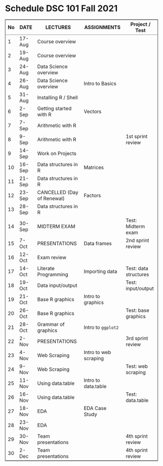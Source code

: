 

# Schedule DSC 101 Fall 2021

<table border="2" cellspacing="0" cellpadding="6" rules="groups" frame="hsides">


<colgroup>
<col  class="org-right" />

<col  class="org-left" />

<col  class="org-left" />

<col  class="org-left" />

<col  class="org-left" />
</colgroup>
<thead>
<tr>
<th scope="col" class="org-right">No</th>
<th scope="col" class="org-left">DATE</th>
<th scope="col" class="org-left">LECTURES</th>
<th scope="col" class="org-left">ASSIGNMENTS</th>
<th scope="col" class="org-left">Project / Test</th>
</tr>
</thead>

<tbody>
<tr>
<td class="org-right">1</td>
<td class="org-left">17-Aug</td>
<td class="org-left">Course overview</td>
<td class="org-left">&#xa0;</td>
<td class="org-left">&#xa0;</td>
</tr>


<tr>
<td class="org-right">2</td>
<td class="org-left">19-Aug</td>
<td class="org-left">Course overview</td>
<td class="org-left">&#xa0;</td>
<td class="org-left">&#xa0;</td>
</tr>


<tr>
<td class="org-right">3</td>
<td class="org-left">24-Aug</td>
<td class="org-left">Data Science overview</td>
<td class="org-left">&#xa0;</td>
<td class="org-left">&#xa0;</td>
</tr>


<tr>
<td class="org-right">4</td>
<td class="org-left">26-Aug</td>
<td class="org-left">Data Science overview</td>
<td class="org-left">Intro to Basics</td>
<td class="org-left">&#xa0;</td>
</tr>


<tr>
<td class="org-right">5</td>
<td class="org-left">31-Aug</td>
<td class="org-left">Installing R / Shell</td>
<td class="org-left">&#xa0;</td>
<td class="org-left">&#xa0;</td>
</tr>


<tr>
<td class="org-right">6</td>
<td class="org-left">2-Sep</td>
<td class="org-left">Getting started with R</td>
<td class="org-left">Vectors</td>
<td class="org-left">&#xa0;</td>
</tr>


<tr>
<td class="org-right">7</td>
<td class="org-left">7-Sep</td>
<td class="org-left">Arithmetic with R</td>
<td class="org-left">&#xa0;</td>
<td class="org-left">&#xa0;</td>
</tr>


<tr>
<td class="org-right">8</td>
<td class="org-left">9-Sep</td>
<td class="org-left">Arithmetic with R</td>
<td class="org-left">&#xa0;</td>
<td class="org-left">1st sprint review</td>
</tr>


<tr>
<td class="org-right">9</td>
<td class="org-left">14-Sep</td>
<td class="org-left">Work on Projects</td>
<td class="org-left">&#xa0;</td>
<td class="org-left">&#xa0;</td>
</tr>


<tr>
<td class="org-right">10</td>
<td class="org-left">16-Sep</td>
<td class="org-left">Data structures in R</td>
<td class="org-left">Matrices</td>
<td class="org-left">&#xa0;</td>
</tr>


<tr>
<td class="org-right">11</td>
<td class="org-left">21-Sep</td>
<td class="org-left">Data structures in R</td>
<td class="org-left">&#xa0;</td>
<td class="org-left">&#xa0;</td>
</tr>


<tr>
<td class="org-right">12</td>
<td class="org-left">23-Sep</td>
<td class="org-left">CANCELLED (Day of Renewal)</td>
<td class="org-left">Factors</td>
<td class="org-left">&#xa0;</td>
</tr>


<tr>
<td class="org-right">13</td>
<td class="org-left">28-Sep</td>
<td class="org-left">Data structures in R</td>
<td class="org-left">&#xa0;</td>
<td class="org-left">&#xa0;</td>
</tr>


<tr>
<td class="org-right">14</td>
<td class="org-left">30-Sep</td>
<td class="org-left">MIDTERM EXAM</td>
<td class="org-left">&#xa0;</td>
<td class="org-left">Test: Midterm exam</td>
</tr>


<tr>
<td class="org-right">15</td>
<td class="org-left">7-Oct</td>
<td class="org-left">PRESENTATIONS</td>
<td class="org-left">Data frames</td>
<td class="org-left">2nd sprint review</td>
</tr>


<tr>
<td class="org-right">16</td>
<td class="org-left">12-Oct</td>
<td class="org-left">Exam review</td>
<td class="org-left">&#xa0;</td>
<td class="org-left">&#xa0;</td>
</tr>


<tr>
<td class="org-right">17</td>
<td class="org-left">14-Oct</td>
<td class="org-left">Literate Programming</td>
<td class="org-left">Importing data</td>
<td class="org-left">Test: data structures</td>
</tr>


<tr>
<td class="org-right">18</td>
<td class="org-left">19-Oct</td>
<td class="org-left">Data input/output</td>
<td class="org-left">&#xa0;</td>
<td class="org-left">Test: input/output</td>
</tr>


<tr>
<td class="org-right">19</td>
<td class="org-left">21-Oct</td>
<td class="org-left">Base R graphics</td>
<td class="org-left">Intro to graphics</td>
<td class="org-left">&#xa0;</td>
</tr>


<tr>
<td class="org-right">20</td>
<td class="org-left">26-Oct</td>
<td class="org-left">Base R graphics</td>
<td class="org-left">&#xa0;</td>
<td class="org-left">Test: base graphics</td>
</tr>


<tr>
<td class="org-right">21</td>
<td class="org-left">28-Oct</td>
<td class="org-left">Grammar of graphics</td>
<td class="org-left">Intro to <code>ggplot2</code></td>
<td class="org-left">&#xa0;</td>
</tr>


<tr>
<td class="org-right">22</td>
<td class="org-left">2-Nov</td>
<td class="org-left">PRESENTATIONS</td>
<td class="org-left">&#xa0;</td>
<td class="org-left">3rd sprint review</td>
</tr>


<tr>
<td class="org-right">23</td>
<td class="org-left">4-Nov</td>
<td class="org-left">Web Scraping</td>
<td class="org-left">Intro to web scraping</td>
<td class="org-left">&#xa0;</td>
</tr>


<tr>
<td class="org-right">24</td>
<td class="org-left">9-Nov</td>
<td class="org-left">Web Scraping</td>
<td class="org-left">&#xa0;</td>
<td class="org-left">Test: web scraping</td>
</tr>


<tr>
<td class="org-right">25</td>
<td class="org-left">11-Nov</td>
<td class="org-left">Using data.table</td>
<td class="org-left">Intro to data.table</td>
<td class="org-left">&#xa0;</td>
</tr>


<tr>
<td class="org-right">26</td>
<td class="org-left">16-Nov</td>
<td class="org-left">Using data.table</td>
<td class="org-left">&#xa0;</td>
<td class="org-left">Test: data.table</td>
</tr>


<tr>
<td class="org-right">27</td>
<td class="org-left">18-Nov</td>
<td class="org-left">EDA</td>
<td class="org-left">EDA Case Study</td>
<td class="org-left">&#xa0;</td>
</tr>


<tr>
<td class="org-right">28</td>
<td class="org-left">23-Nov</td>
<td class="org-left">EDA</td>
<td class="org-left">&#xa0;</td>
<td class="org-left">&#xa0;</td>
</tr>


<tr>
<td class="org-right">29</td>
<td class="org-left">30-Nov</td>
<td class="org-left">Team presentations</td>
<td class="org-left">&#xa0;</td>
<td class="org-left">4th sprint review</td>
</tr>


<tr>
<td class="org-right">30</td>
<td class="org-left">2-Dec</td>
<td class="org-left">Team presentations</td>
<td class="org-left">&#xa0;</td>
<td class="org-left">4th sprint review</td>
</tr>
</tbody>
</table>

